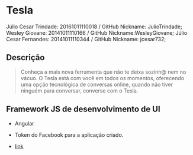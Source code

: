 # Tesla

Júlio Cesar Trindade: 20161011110018 / GitHub Nickname: JulioTrindade;
Wesley Giovane: 20141011110166 / GitHub Nickname:WesleyGiovane;
Júlio Cesar Fernandes: 20141011110344 / GitHub Nickname: jcesar732;

## Descrição

> Conheça a mais nova ferramenta que não te deixa sozinh@ nem no vácuo. O Tesla está com você em todos os momentos, oferecendo uma opção tecnológica de conversas online, quando não tiver ninguém para conversar, converse com o Tesla.

## Framework JS de desenvolvimento de UI

- Angular

- Token do Facebook para a aplicação criado.

- [link](https://developers.facebook.com/apps/1726212507671986/dashboard/)
